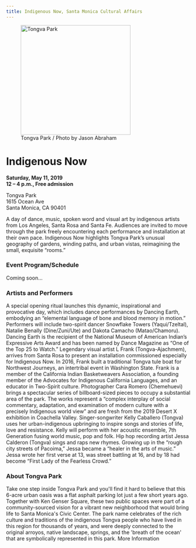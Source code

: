```yaml
---
title: Indigenous Now, Santa Monica Cultural Affairs
---
```


<figure>
  <img src="/uploads/2018_Tongva_Park_Jason_Abraham-(4-of-52).jpg" height="300" alt="Tongva Park" />
  <figcaption>Tongva Park / Photo by Jason Abraham</figcaption>
</figure>

Indigenous Now
===============

**Saturday, May 11, 2019**  
**12 – 4 p.m., Free admission**  

Tongva Park   
1615 Ocean Ave  
Santa Monica, CA 90401

A day of dance, music, spoken word and visual art by indigenous artists from Los Angeles, Santa Rosa and Santa Fe. Audiences are invited to move through the park freely encountering each performance and installation at their own pace. Indigenous Now highlights Tongva Park’s unusual geography of gardens, winding paths, and urban vistas, reimagining the small, exquisite “rooms.”

### Event Program/Schedule
 
Coming soon…
 
### Artists and Performers
 
A special opening ritual launches this dynamic, inspirational and provocative day, which includes dance performances by Dancing Earth, embodying an “elemental language of bone and blood memory in motion.” Performers will include two-spirit dancer Snowflake Towers (Yaqui/Tzeltal), Natalie Benally (Dine/Zuni/Ute) and Dakota Camacho (Matao/Chamoru). Dancing Earth is the recipient of the National Museum of American Indian’s Expressive Arts Award and has been named by Dance Magazine as “One of the Top 25 to Watch.” Legendary visual artist L Frank (Tongva-Ajachmem), arrives from Santa Rosa to present an installation commissioned especially for Indigenous Now. In 2016, Frank built a traditional Tongva tule boat for Northwest Journeys, an intertribal event in Washington State. Frank is a member of the California Indian Basketweavers Association, a founding member of the Advocates for Indigenous California Languages, and an educator in Two-Spirit culture. Photographer Cara Romero (Chemehuevi) brings a spectacular series of billboard-sized pieces to occupy a substantial area of the park. The works represent a “complex interplay of social commentary, adaptation, and examination of modern culture with a precisely Indigenous world view” and are fresh from the 2019 Desert X exhibition in Coachella Valley. Singer-songwriter Kelly Caballero (Tongva) uses her urban-indigenous upbringing to inspire songs and stories of life, love and resistance. Kelly will perform with her acoustic ensemble, 7th Generation fusing world music, pop and folk. Hip hop recording artist Jessa Calderon (Tongva) sings and raps new rhymes. Growing up in the “rough city streets of Pacoima,” Jessa became a “healer in the arts of music.” Jessa wrote her first verse at 13, was street battling at 16, and by 18 had become “First Lady of the Fearless Crowd.”  <paragraph on right>
 
### About Tongva Park

Take one step inside Tongva Park and you'll find it hard to believe that this 6-acre urban oasis was a flat asphalt parking lot just a few short years ago. Together with Ken Genser Square, these two public spaces were part of a community-sourced vision for a vibrant new neighborhood that would bring life to Santa Monica's Civic Center. The park name celebrates of the rich culture and traditions of the indigenous Tongva people who have lived in this region for thousands of years, and were deeply connected to the original arroyos, native landscape, springs, and the 'breath of the ocean' that are symbolically represented in this park.  More Information <paragraph on right>

